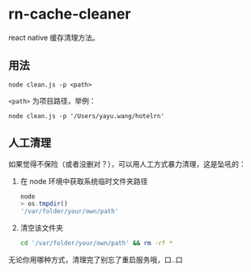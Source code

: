 # rn-cache-cleaner

react native 缓存清理方法。

## 用法

```
node clean.js -p <path>
```

`<path>` 为项目路径，举例：

```
node clean.js -p '/Users/yayu.wang/hotelrn'
```

## 人工清理

如果觉得不保险（或者没删对？），可以用人工方式暴力清理，这是坠吼的：

1. 在 node 环境中获取系统临时文件夹路径

    ```js
    node
    > os.tmpdir()
    '/var/folder/your/own/path'
    ```

2. 清空该文件夹

    ```bash
    cd '/var/folder/your/own/path' && rm -rf *
    ```

无论你用哪种方式，清理完了别忘了重启服务哦，口..口
